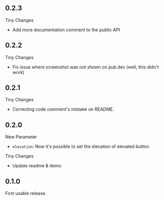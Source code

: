 ## 0.2.3

Tiny Changes
* Add more documentation comment to the public API

## 0.2.2

Tiny Changes
* Fix issue where screenshot was not shown on pub.dev (well, this didn't work)

## 0.2.1

Tiny Changes
* Correcting code comment's mistake on README.

## 0.2.0

New Parameter
* `elevation`: Now it's possible to set the elevation of elevated button

Tiny Changes
* Update readme & demo

## 0.1.0

First usable release.
